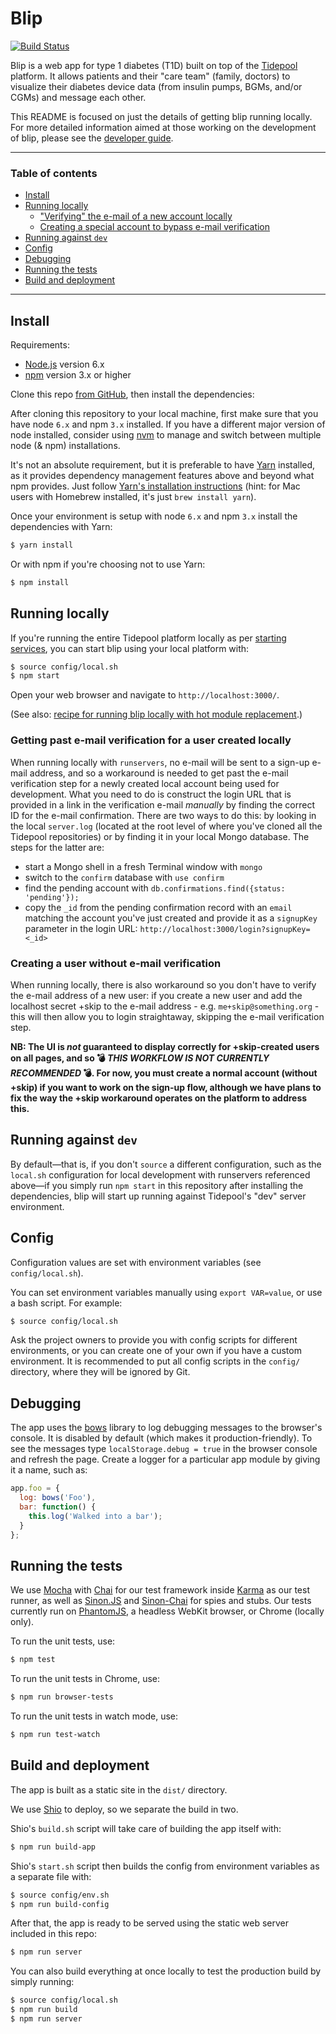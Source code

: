 # Blip

[![Build Status](https://img.shields.io/travis/tidepool-org/blip/master.svg)](https://travis-ci.org/tidepool-org/blip)

Blip is a web app for type 1 diabetes (T1D) built on top of the [Tidepool](http://tidepool.org/) platform. It allows patients and their "care team" (family, doctors) to visualize their diabetes device data (from insulin pumps, BGMs, and/or CGMs) and message each other.

This README is focused on just the details of getting blip running locally. For more detailed information aimed at those working on the development of blip, please see the [developer guide](docs/StartHere.md).

* * * * *

### Table of contents

- [Install](#install)
- [Running locally](#running-locally)
   - ["Verifying" the e-mail of a new account locally](#getting-past-email-verification-for-a-user-created-locally)
   - [Creating a special account to bypass e-mail verification](#creating-a-user-without-email-verification)
- [Running against `dev`](#running-against-dev)
- [Config](#config)
- [Debugging](#debugging)
- [Running the tests](#running-the-tests)
- [Build and deployment](#build-and-deployment)

* * * * *

## Install

Requirements:

- [Node.js](http://nodejs.org/ 'Node.js') version 6.x
- [npm](https://www.npmjs.com/ 'npm') version 3.x or higher

Clone this repo [from GitHub](https://github.com/tidepool-org/blip 'GitHub: blip'), then install the dependencies:

After cloning this repository to your local machine, first make sure that you have node `6.x` and npm `3.x` installed. If you have a different major version of node installed, consider using [nvm](https://github.com/creationix/nvm 'GitHub: Node Version Manager') to manage and switch between multiple node (& npm) installations.

It's not an absolute requirement, but it is preferable to have [Yarn](https://yarnpkg.com 'Yarn') installed, as it provides dependency management features above and beyond what npm provides. Just follow [Yarn's installation instructions](https://yarnpkg.com/en/docs/install 'Yarn installation instructions') (hint: for Mac users with Homebrew installed, it's just `brew install yarn`).

Once your environment is setup with node `6.x` and npm `3.x` install the dependencies with Yarn:

```bash
$ yarn install
```

Or with npm if you're choosing not to use Yarn:

```bash
$ npm install
```

## Running locally

If you're running the entire Tidepool platform locally as per [starting services](http://developer.tidepool.io/starting-up-services/ 'Tidepool developer portal: starting services'), you can start blip using your local platform with:

```bash
$ source config/local.sh
$ npm start
```

Open your web browser and navigate to `http://localhost:3000/`.

(See also: [recipe for running blip locally with hot module replacement](http://developer.tidepool.io/docs/recipes/index.html#a-running-the-platform-locally-with-runservers-but-blip-with-hot-module-replacement-hmr-via-webpack 'Tidepool developer portal: front end recipes').)

### Getting past e-mail verification for a user created locally

When running locally with `runservers`, no e-mail will be sent to a sign-up e-mail address, and so a workaround is needed to get past the e-mail verification step for a newly created local account being used for development. What you need to do is construct the login URL that is provided in a link in the verification e-mail *manually* by finding the correct ID for the e-mail confirmation. There are two ways to do this: by looking in the local `server.log` (located at the root level of where you've cloned all the Tidepool repositories) or by finding it in your local Mongo database. The steps for the latter are:

- start a Mongo shell in a fresh Terminal window with `mongo`
- switch to the `confirm` database with `use confirm`
- find the pending account with `db.confirmations.find({status: 'pending'});`
- copy the `_id` from the pending confirmation record with an `email` matching the account you've just created and provide it as a `signupKey` parameter in the login URL: `http://localhost:3000/login?signupKey=<_id>`

### Creating a user without e-mail verification

When running locally, there is also workaround so you don't have to verify the e-mail address of a new user: if you create a new user and add the localhost secret +skip to the e-mail address - e.g. `me+skip@something.org` - this will then allow you to login straightaway, skipping the e-mail verification step.

**NB: The UI is *not* guaranteed to display correctly for +skip-created users on all pages, and so 💣 *THIS WORKFLOW IS NOT CURRENTLY RECOMMENDED* 💣. For now, you must create a normal account (without +skip) if you want to work on the sign-up flow, although we have plans to fix the way the +skip workaround operates on the platform to address this.**

## Running against `dev`

By default—that is, if you don't `source` a different configuration, such as the `local.sh` configuration for local development with runservers referenced above—if you simply run `npm start` in this repository after installing the dependencies, blip will start up running against Tidepool's "dev" server environment.

## Config

Configuration values are set with environment variables (see `config/local.sh`).

You can set environment variables manually using `export VAR=value`, or use a bash script. For example:

```bash
$ source config/local.sh
```

Ask the project owners to provide you with config scripts for different environments, or you can create one of your own if you have a custom environment. It is recommended to put all config scripts in the `config/` directory, where they will be ignored by Git.

## Debugging

The app uses the [bows](http://latentflip.com/bows/) library to log debugging messages to the browser's console. It is disabled by default (which makes it production-friendly). To see the messages type `localStorage.debug = true` in the browser console and refresh the page. Create a logger for a particular app module by giving it a name, such as:

```javascript
app.foo = {
  log: bows('Foo'),
  bar: function() {
    this.log('Walked into a bar');
  }
};
```

## Running the tests

We use [Mocha](http://visionmedia.github.io/mocha/) with [Chai](http://chaijs.com/) for our test framework inside [Karma](https://karma-runner.github.io/) as our test runner, as well as [Sinon.JS](http://sinonjs.org/) and [Sinon-Chai](https://github.com/domenic/sinon-chai) for spies and stubs. Our tests currently run on [PhantomJS](http://phantomjs.org/), a headless WebKit browser, or Chrome (locally only).

To run the unit tests, use:

```bash
$ npm test
```

To run the unit tests in Chrome, use:

```bash
$ npm run browser-tests
```

To run the unit tests in watch mode, use:

```bash
$ npm run test-watch
```

## Build and deployment

The app is built as a static site in the `dist/` directory.

We use [Shio](https://github.com/tidepool-org/shio) to deploy, so we separate the build in two.

Shio's `build.sh` script will take care of building the app itself with:

```bash
$ npm run build-app
```

Shio's `start.sh` script then builds the config from environment variables as a separate file with:

```bash
$ source config/env.sh
$ npm run build-config
```

After that, the app is ready to be served using the static web server included in this repo:

```bash
$ npm run server
```

You can also build everything at once locally to test the production build by simply running:

```bash
$ source config/local.sh
$ npm run build
$ npm run server
```
